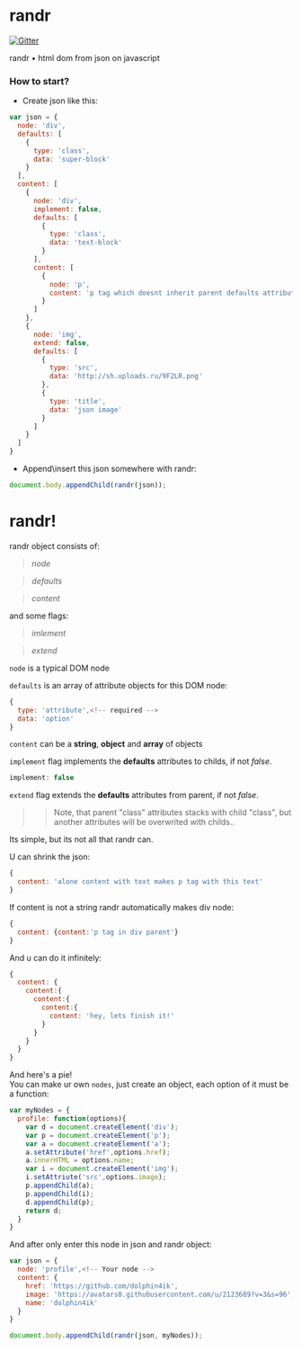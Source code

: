 # randr
[![Gitter](https://badges.gitter.im/Join%20Chat.svg)](https://gitter.im/dolphin4ik/randr?utm_source=badge&utm_medium=badge&utm_campaign=pr-badge&utm_content=body_badge)

randr • html dom from json on javascript

### How to start?

* Create json like this:
```javascript
var json = {
  node: 'div',
  defaults: [
    {
      type: 'class',
      data: 'super-block'
    }
  ],
  content: [
    {
      node: 'div',
      implement: false,
      defaults: [
        {
          type: 'class',
          data: 'text-block'
        }
      ],
      content: [
        {
          node: 'p',
          content: 'p tag which doesnt inherit parent defaults attributes, cause of a parents implement flag'
        }
      ]
    },
    {
      node: 'img',
      extend: false,
      defaults: [
        {
          type: 'src',
          data: 'http://sh.uploads.ru/9F2LR.png'
        },
        {
          type: 'title',
          data: 'json image'
        }
      ]
    }
  ]
}
```

* Append\insert this json somewhere with randr:
```javascript
document.body.appendChild(randr(json));
```
# randr!

randr object consists of:

> *node*

> *defaults*

> *content*

and some flags:

> *imlement*

> *extend*

``node`` is a typical DOM node

``defaults`` is an array of attribute objects for this DOM node:

```javascript
{
  type: 'attribute',<!-- required -->
  data: 'option'
}
```

``content`` can be a **string**, **object** and **array** of objects

``implement`` flag implements the **defaults** attributes to childs, if not *false*. <!-- not required -->

```javascript
implement: false
```

``extend`` flag extends the **defaults** attributes from parent, if not *false*. <!-- not required -->

>> Note, that parent "class" attributes stacks with child "class", but another attributes will be overwrited with childs..


Its simple, but its not all that randr can.

U can shrink the json:
```javascript
{
  content: 'alone content with text makes p tag with this text'
}
```
If content is not a string randr automatically makes div node:
```javascript
{
  content: {content:'p tag in div parent'}
}
```
And u can do it infinitely:
```javascript
{
  content: {
    content:{
      content:{
        content:{
          content: 'hey, lets finish it!'
        }
      }
    }
  }
}
```
And here's a pie!</br>
You can make ur own ``nodes``, just create an object, each option of it must be a function:

```js
var myNodes = {
  profile: function(options){
    var d = document.createElement('div');
    var p = document.createElement('p');
    var a = document.createElement('a');
    a.setAttribute('href',options.href);
    a.innerHTML = options.name;
    var i = document.createElement('img');
    i.setAttriute('src',options.image);
    p.appendChild(a);
    p.appendChild(i);
    d.appendChild(p);
    return d;
  }
}
```
And after only enter this node in json and randr object:

```js
var json = {
  node: 'profile',<!-- Your node -->
  content: {
    href: 'https://github.com/dolphin4ik',
    image: 'https://avatars0.githubusercontent.com/u/2123689?v=3&s=96',
    name: 'dolphin4ik'
  }
}

document.body.appendChild(randr(json, myNodes));
```
